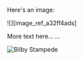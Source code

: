 Here's an image:

![][image_ref_a32ff4ads]

More text here...
...

![Bilby Stampede](https://dunb17ur4ymx4.cloudfront.net/packages/images/b1a0d8476312601be1719b77f7a4a56dc984d823.png)
